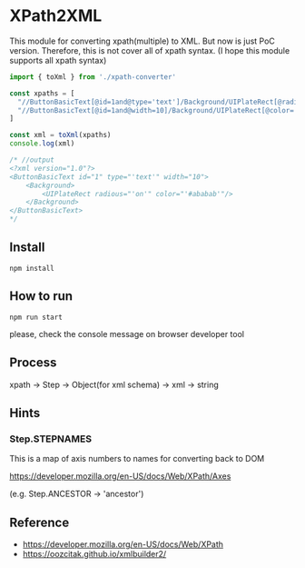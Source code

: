 # XPath2XML
This module for converting xpath(multiple) to XML. But now is just PoC version. Therefore, this is not cover all of xpath syntax. 
(I hope this module supports all xpath syntax)

```typescript
import { toXml } from './xpath-converter'

const xpaths = [
  "//ButtonBasicText[@id=1and@type='text']/Background/UIPlateRect[@radious='on']",
  "//ButtonBasicText[@id=1and@width=10]/Background/UIPlateRect[@color='#ababab']"
]

const xml = toXml(xpaths)
console.log(xml)

/* //output
<?xml version="1.0"?>
<ButtonBasicText id="1" type="'text'" width="10">
	<Background>
		<UIPlateRect radious="'on'" color="'#ababab'"/>
	</Background>
</ButtonBasicText>
*/
```

## Install
```
npm install
```

## How to run
```
npm run start
```
please, check the console message on browser developer tool

## Process
xpath -> Step -> Object(for xml schema) -> xml -> string

## Hints

### Step.STEPNAMES
This is a map of axis numbers to names for converting back to DOM

https://developer.mozilla.org/en-US/docs/Web/XPath/Axes

(e.g. Step.ANCESTOR -> 'ancestor')

## Reference
- https://developer.mozilla.org/en-US/docs/Web/XPath
- https://oozcitak.github.io/xmlbuilder2/
